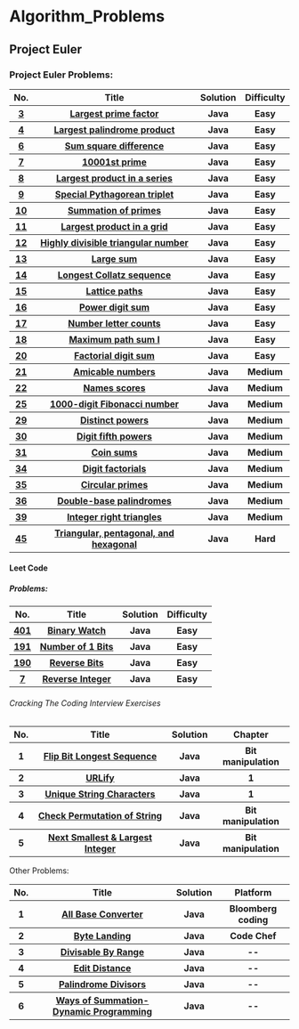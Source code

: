 # Algorithm_Problems
<h2>Project Euler</h2>
<h3>Project Euler Problems:</h3>
<table>
<tr>
  <th>No.</th>
  <th>Title</th>
  <th>Solution</th>
  <th>Difficulty</th>
</tr>
<tr>
  <th><a href="https://projecteuler.net/problem=3">3</a></th>
  <th><a href="https://github.com/divyang2401/Algorithm_Problems/blob/master/Solution/euler_problem3_longestprimenumber.java">Largest prime factor</a></th>
  <th>Java</th>
  <th>Easy</th>
</tr>
<tr>
  <th><a href="https://projecteuler.net/problem=4">4</a></th>
  <th><a href="https://github.com/divyang2401/Algorithm_Problems/blob/master/Solution/largest_palindromeE4.java">Largest palindrome product</a></th>
  <th>Java</th>
  <th>Easy</th>
</tr>
<tr>
  <th><a href="https://projecteuler.net/problem=6">6</a></th>
  <th><a href="https://github.com/divyang2401/Algorithm_Problems/blob/master/Solution/SumSquare_Squaresum_difference_E6.java">Sum square difference</a></th>
  <th>Java</th>
  <th>Easy</th>
</tr>
<tr>
  <th><a href="https://projecteuler.net/problem=7">7</a></th>
  <th><a href="https://github.com/divyang2401/Algorithm_Problems/blob/master/Solution/nthprime_number_E7.java">10001st prime</a></th>
  <th>Java</th>
  <th>Easy</th>
</tr>
<tr>
  <th><a href="https://projecteuler.net/problem=8">8</a></th>
  <th><a href="https://github.com/divyang2401/Algorithm_Problems/blob/master/Solution/largest_product_in_a_series_euler_8.java">Largest product in a series</a></th>
  <th>Java</th>
  <th>Easy</th>
</tr>
<tr>
  <th><a href="https://projecteuler.net/problem=9">9</a></th>
  <th><a href="https://github.com/divyang2401/Algorithm_Problems/blob/master/Solution/Special%20Pythagorean%20tripletE9.java">Special Pythagorean triplet</a></th>
  <th>Java</th>
  <th>Easy</th>
</tr>
<tr>
  <th><a href="https://projecteuler.net/problem=10">10</a></th>
  <th><a href="https://github.com/divyang2401/Algorithm_Problems/blob/master/Solution/Prime_summation_E10.java">Summation of primes</a></th>
  <th>Java</th>
  <th>Easy</th>
</tr>
<tr>
  <th><a href="https://projecteuler.net/problem=11">11</a></th>
  <th><a href="">Largest product in a grid</a></th>
  <th>Java</th>
  <th>Easy</th>
</tr>
<tr>
  <th><a href="https://projecteuler.net/problem=12">12</a></th>
  <th><a href="https://github.com/divyang2401/Algorithm_Problems/blob/master/Solution/highly_divisable_triangular_numer_E12.java">Highly divisible triangular number</a></th>
  <th>Java</th>
  <th>Easy</th>
</tr>
<tr>
  <th><a href="https://projecteuler.net/problem=13">13</a></th>
  <th><a href="https://github.com/divyang2401/Algorithm_Problems/blob/master/Solution/large_sum_E13.java">Large sum</a></th>
  <th>Java</th>
  <th>Easy</th>
</tr>
<tr>
  <th><a href="https://projecteuler.net/problem=14">14</a></th>
  <th><a href="https://github.com/divyang2401/Algorithm_Problems/blob/master/Solution/Longest_collatz_sequence_E14.java">Longest Collatz sequence</a></th>
  <th>Java</th>
  <th>Easy</th>
</tr>
<tr>
  <th><a href="https://projecteuler.net/problem=15">15</a></th>
  <th><a href="https://github.com/divyang2401/Algorithm_Problems/blob/master/Solution/latice_paths_E15.java">Lattice paths</a></th>
  <th>Java</th>
  <th>Easy</th>
</tr>
<tr>
  <th><a href="https://projecteuler.net/problem=16">16</a></th>
  <th><a href="https://github.com/divyang2401/Algorithm_Problems/blob/master/Solution/sumof_2_power_1000_E16.java">Power digit sum</a></th>
  <th>Java</th>
  <th>Easy</th>
</tr>
<tr>
  <th><a href="https://projecteuler.net/problem=17">17</a></th>
  <th><a href="https://github.com/divyang2401/Algorithm_Problems/blob/master/Solution/number_letter_counts_E17.java">Number letter counts</a></th>
  <th>Java</th>
  <th>Easy</th>
</tr>
<tr>
  <th><a href="https://projecteuler.net/problem=18">18</a></th>
  <th><a href="https://github.com/divyang2401/Algorithm_Problems/blob/master/Solution/max_sum_triangleE18.java">Maximum path sum I</a></th>
  <th>Java</th>
  <th>Easy</th>
</tr>
<tr>
  <th><a href="https://projecteuler.net/problem=20">20</a></th>
  <th><a href="https://github.com/divyang2401/Algorithm_Problems/blob/master/Solution/sum_of_digits_100factorial_E20.java">Factorial digit sum</a></th>
  <th>Java</th>
  <th>Easy</th>
</tr>
<tr>
  <th><a href="https://projecteuler.net/problem=21">21</a></th>
  <th><a href="https://github.com/divyang2401/Algorithm_Problems/blob/master/Solution/amicable_numbers_E21.java">Amicable numbers</a></th>
  <th>Java</th>
  <th>Medium</th>
</tr>
<tr>
  <th><a href="https://projecteuler.net/problem=22">22</a></th>
  <th><a href="https://github.com/divyang2401/Algorithm_Problems/blob/master/Solution/name_scores_E22.java">Names scores</a></th>
  <th>Java</th>
  <th>Medium</th>
</tr>
<tr>
  <th><a href="https://projecteuler.net/problem=25">25</a></th>
  <th><a href="https://github.com/divyang2401/Algorithm_Problems/blob/master/Solution/fibonaci_1000_digit_E25.java">1000-digit Fibonacci number</a></th>
  <th>Java</th>
  <th>Medium</th>
</tr>
<tr>
  <th><a href="https://projecteuler.net/problem=29">29</a></th>
  <th><a href="https://github.com/divyang2401/Algorithm_Problems/blob/master/Solution/distinct_powers_E29.java">Distinct powers</a></th>
  <th>Java</th>
  <th>Medium</th>
</tr>
<tr>
  <th><a href="https://projecteuler.net/problem=30">30</a></th>
  <th><a href="https://github.com/divyang2401/Algorithm_Problems/blob/master/Solution/digit_fifth_powers_E30.java">Digit fifth powers</a></th>
  <th>Java</th>
  <th>Medium</th>
</tr>
<tr>
  <th><a href="https://projecteuler.net/problem=31">31</a></th>
  <th><a href="https://github.com/divyang2401/Algorithm_Problems/blob/master/Solution/coin_sums_E31.java">Coin sums</a></th>
  <th>Java</th>
  <th>Medium</th>
</tr>
<tr>
  <th><a href="https://projecteuler.net/problem=34">34</a></th>
  <th><a href="https://github.com/divyang2401/Algorithm_Problems/blob/master/Solution/digit_factorials_E34.java">Digit factorials</a></th>
  <th>Java</th>
  <th>Medium</th>
</tr>
<tr>
  <th><a href="https://projecteuler.net/problem=35">35</a></th>
  <th><a href="https://github.com/divyang2401/Algorithm_Problems/blob/master/Solution/circular_primes_E35.java">Circular primes</a></th>
  <th>Java</th>
  <th>Medium</th>
</tr>
<tr>
  <th><a href="https://projecteuler.net/problem=36">36</a></th>
  <th><a href="https://github.com/divyang2401/Algorithm_Problems/blob/master/Solution/double_base_palindromes_E36.java">Double-base palindromes</a></th>
  <th>Java</th>
  <th>Medium</th>
</tr>
<tr>
  <th><a href="https://projecteuler.net/problem=39">39</a></th>
  <th><a href="https://github.com/divyang2401/Algorithm_Problems/blob/master/Solution/integer_right_angle_triangles_E39.java">Integer right triangles</a></th>
  <th>Java</th>
  <th>Medium</th>
</tr>
<tr>
  <th><a href="https://projecteuler.net/problem=45">45</a></th>
  <th><a href="https://github.com/divyang2401/Algorithm_Problems/blob/master/Solution/triangular_pentagon_hexagon_E45.java">	Triangular, pentagonal, and hexagonal</a></th>
  <th>Java</th>
  <th>Hard</th>
</tr>
</table>
<h4>Leet Code</h4>
 <h5> Problems: </h5>
<table>
<tr>
  <th>No.</th>
  <th>Title</th>
  <th>Solution</th>
  <th>Difficulty</th>
</tr>
<tr>
  <th><a href="https://leetcode.com/problems/binary-watch/description/">401</a></th>
  <th><a href="https://github.com/divyang2401/Algorithm_Problems/blob/master/LeetCode_solution/BinaryWatchlc401.java">Binary Watch</a></th>
  <th>Java</th>
  <th>Easy</th>
</tr>
<tr>
  <th><a href="https://leetcode.com/problems/number-of-1-bits/description/">191</a></th>
  <th><a href="https://github.com/divyang2401/Algorithm_Problems/blob/master/LeetCode_solution/number_of_1_bits_lc191.java">Number of 1 Bits</a></th>
  <th>Java</th>
  <th>Easy</th>
</tr>
<tr>
  <th><a href="https://leetcode.com/problems/reverse-bits/description/">190</a></th>
  <th><a href="https://github.com/divyang2401/Algorithm_Problems/blob/master/LeetCode_solution/reverse_bits_lc190.java">Reverse Bits</a></th>
  <th>Java</th>
  <th>Easy</th>
</tr>
<tr>
  <th><a href="https://leetcode.com/problems/reverse-integer/description/">7</a></th>
  <th><a href="https://github.com/divyang2401/Algorithm_Problems/blob/master/LeetCode_solution/reverse_integer_lc7.java">Reverse Integer</a></th>
  <th>Java</th>
  <th>Easy</th>
  </tr>
</table>
<h6>Cracking The Coding Interview Exercises</h6>
<table>
<tr>
  <th>No.</th>
  <th>Title</th>
  <th>Solution</th>
  <th>Chapter</th>
</tr>
<tr>
  <th>1</th>
  <th><a href="https://github.com/divyang2401/Algorithm_Problems/blob/master/Cracking_The_Coding_Interview_Exercises/Flip_bit_longest_sequence_CTCI.java">Flip Bit Longest Sequence</a></th>
  <th>Java</th>
  <th>Bit manipulation</th>
</tr>
<tr>
  <th>2</th>
  <th><a href="https://github.com/divyang2401/Algorithm_Problems/blob/master/Cracking_The_Coding_Interview_Exercises/URLify_CTCI_chap1.java">URLify</a></th>
  <th>Java</th>
  <th>1</th>
</tr>
<tr>
  <th>3</th>
  <th><a href="https://github.com/divyang2401/Algorithm_Problems/blob/master/Cracking_The_Coding_Interview_Exercises/Unique_String_charcters_CTCI_ch1.java">Unique String Characters</a></th>
  <th>Java</th>
  <th>1</th>
</tr>
<tr>
  <th>4</th>
  <th><a href="https://github.com/divyang2401/Algorithm_Problems/blob/master/Cracking_The_Coding_Interview_Exercises/check_permutation_String_CTCI_chap1.java">Check Permutation of String</a></th>
  <th>Java</th>
  <th>Bit manipulation</th>
</tr>
<tr>
  <th>5</th>
  <th><a href="https://github.com/divyang2401/Algorithm_Problems/blob/master/Cracking_The_Coding_Interview_Exercises/nextSmallest_largest_Integer_CTCI.java">Next Smallest & Largest Integer</a></th>
  <th>Java</th>
  <th>Bit manipulation</th>
</tr>
</table> 
<h7>Other Problems:</h7>
<table>
<tr>
  <th>No.</th>
  <th>Title</th>
  <th>Solution</th>
  <th>Platform</th>
</tr>
<tr>
  <th>1</th>
  <th><a href="https://github.com/divyang2401/Algorithm_Problems/blob/master/Other%20Problems/ALL_NumberConverter.java">All Base Converter</a></th>
  <th>Java</th>
  <th>Bloomberg coding</th>
</tr>
<tr>
  <th>2</th>
  <th><a href="https://github.com/divyang2401/Algorithm_Problems/blob/master/Other%20Problems/byte_landing_code_chef.java">Byte Landing</a></th>
  <th>Java</th>
  <th>Code Chef</th>
</tr>
<tr>
  <th>3</th>
  <th><a href="https://github.com/divyang2401/Algorithm_Problems/blob/master/Other%20Problems/divisablebyrange.java">Divisable By Range</a></th>
  <th>Java</th>
  <th>--</th>
</tr>
<tr>
  <th>4</th>
  <th><a href="https://github.com/divyang2401/Algorithm_Problems/blob/master/Other%20Problems/edit_distance.java">Edit Distance</a></th>
  <th>Java</th>
  <th>--</th>
</tr>
<tr>
  <th>5</th>
  <th><a href="https://github.com/divyang2401/Algorithm_Problems/blob/master/Other%20Problems/palindrome_Divisors.java">Palindrome Divisors</a></th>
  <th>Java</th>
  <th>--</th>
</tr>
<tr>
  <th>6</th>
  <th><a href="https://github.com/divyang2401/Algorithm_Problems/blob/master/Other%20Problems/ways_of_summation.java">Ways of Summation- Dynamic Programming</a></th>
  <th>Java</th>
  <th>--</th>
</tr>
</table>
